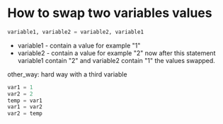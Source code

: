 # How to swap two variables values

```python
variable1, variable2 = variable2, variable1
```

- variable1 - contain a value for example "1"
- variable2 - contain a value for example "2"
now after this statement variable1 contain "2" and variable2 contain "1" the values swapped.

other_way: hard way with a third variable
```python
var1 = 1
var2 = 2
temp = var1
var1 = var2
var2 = temp
```
